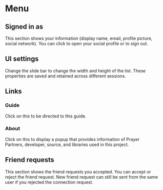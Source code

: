 # Menu

## Signed in as

This section shows your information (display name, email, profile picture, social network). You can click <span class="listhead"><i class="fa fa-external-link"></i></span> to open your social profile or <span class="listhead"><i class="fa fa-sign-out"></i></span> to sign out.

## UI settings

Change the slide bar to change the width and height of the list. These properties are saved and retained across different sessions.

## Links

### Guide

Click on this to be directed to this guide.

### About

Click on this to display a popup that provides information of Prayer Partners, developer, source, and libraries used in this project.

## Friend requests

This section shows the friend requests you accepted. You can accept <span class="listhead"><i class="fa fa-plus"></i></span> or reject <span class="listhead"><i class="fa fa-times"></i></span> the friend request. New friend request can still be sent from the same user if you rejected the connection request.
